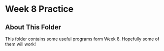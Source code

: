 # Week 8 Practice

## About This Folder

This folder contains some useful programs form Week 8. Hopefully some of them will work!

